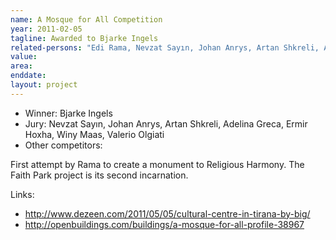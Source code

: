 ```yaml
---
name: A Mosque for All Competition
year: 2011-02-05
tagline: Awarded to Bjarke Ingels
related-persons: "Edi Rama, Nevzat Sayın, Johan Anrys, Artan Shkreli, Adelina Greca, Ermir Hoxha, Bjarke Ingels, Winy Maas, Valerio Olgiati"
value:
area:
enddate:
layout: project
---
```

* Winner: Bjarke Ingels
* Jury: Nevzat Sayın, Johan Anrys, Artan Shkreli, Adelina Greca, Ermir Hoxha, Winy Maas, Valerio Olgiati
* Other competitors:

First attempt by Rama to create a monument to Religious Harmony. The Faith Park project is its second incarnation.

Links:
* <http://www.dezeen.com/2011/05/05/cultural-centre-in-tirana-by-big/>
* <http://openbuildings.com/buildings/a-mosque-for-all-profile-38967>
